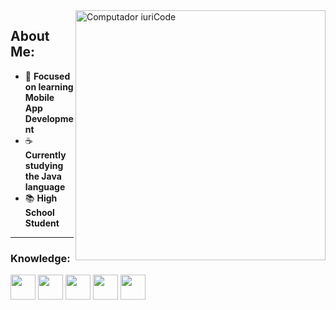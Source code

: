 <img src="https://raw.githubusercontent.com/MicaelliMedeiros/micaellimedeiros/master/image/computer-illustration.png" min-width="400px" max-width="400px" width="400px" align="right" alt="Computador iuriCode">

## **About Me:**

- 🧠 **Focused on learning Mobile App Development**
- ☕ **Currently studying the Java language**
- 📚 **High School Student**

---

### Knowledge:

<div style="display: inline_block">
<img width="40px" src="https://cdn.jsdelivr.net/gh/devicons/devicon/icons/dart/dart-original.svg" />
<img width="40px" src="https://cdn.jsdelivr.net/gh/devicons/devicon/icons/flutter/flutter-original.svg" />
<img width="40px" src="https://cdn.jsdelivr.net/gh/devicons/devicon/icons/java/java-original.svg" />
<img width="40px" src="https://cdn.jsdelivr.net/gh/devicons/devicon/icons/html5/html5-original.svg" />
<img width="40px" src="https://cdn.jsdelivr.net/gh/devicons/devicon/icons/css3/css3-original.svg" />
</div>
  
  
